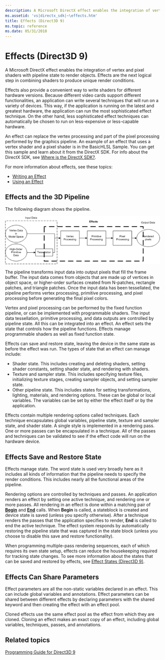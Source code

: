 ```yaml
---
description: A Microsoft DirectX effect enables the integration of vertex and pixel shaders with pipeline state to render objects. Effects are the next logical step in combining shaders to produce unique render conditions.
ms.assetid: 'vs|directx_sdk|~\effects.htm'
title: Effects (Direct3D 9)
ms.topic: reference
ms.date: 05/31/2018
---
```


# Effects (Direct3D 9)

A Microsoft DirectX effect enables the integration of vertex and pixel shaders with pipeline state to render objects. Effects are the next logical step in combining shaders to produce unique render conditions.

Effects also provide a convenient way to write shaders for different hardware versions. Because different video cards support different functionalities, an application can write several techniques that will run on a variety of devices. This way, if the application is running on the latest and greatest hardware, the application can run the most sophisticated effect technique. On the other hand, less sophisticated effect techniques can automatically be chosen to run on less-expensive or less-capable hardware.

An effect can replace the vertex processing and part of the pixel processing performed by the graphics pipeline. An example of an effect that uses a vertex shader and a pixel shader is in the BasicHLSL Sample. You can get this sample and learn about it from the DirectX SDK. For info about the DirectX SDK, see [Where is the DirectX SDK?](../directx-sdk--august-2009-.md).

For more information about effects, see these topics:

-   [Writing an Effect](writing-an-effect.md)
-   [Using an Effect](using-an-effect.md)

## Effects and the 3D Pipeline

The following diagram shows the pipeline.

![diagram of the 3d pipeline](images/effects-block-diagram.png)

The pipeline transforms input data into output pixels that fill the frame buffer. The input data comes from objects that are made up of vertices in object space, or higher-order surfaces created from N-patches, rectangle patches, and triangle patches. Once the input data has been tessellated, the pipeline performs vertex processing, primitive processing, and pixel processing before generating the final pixel colors.

Vertex and pixel processing can be performed by the fixed function pipeline, or can be implemented with programmable shaders. The input data tessellation, primitive processing, and data outputs are controlled by pipeline state. All this can be integrated into an effect. An effect sets the state that controls how the pipeline functions. Effects manage programmable shaders as well as fixed function state.

Effects can save and restore state, leaving the device in the same state as before the effect was run. The types of state that an effect can manage include:

-   Shader state. This includes creating and deleting shaders, setting shader constants, setting shader state, and rendering with shaders.
-   Texture and sampler state. This includes specifying texture files, initializing texture stages, creating sampler objects, and setting sampler state.
-   Other pipeline state. This includes states for setting transformations, lighting, materials, and rendering options. These can be global or local variables. The variables can be set by either the effect itself or by the application.

Effects contain multiple rendering options called techniques. Each technique encapsulates global variables, pipeline state, texture and sampler state, and shader state. A single style is implemented in a rendering pass. One or more passes can be encapsulated in a technique. All of the passes and techniques can be validated to see if the effect code will run on the hardware device.

## Effects Save and Restore State

Effects manage state. The word state is used very broadly here as it includes all kinds of information that the pipeline needs to specify the render conditions. This includes nearly all the functional areas of the pipeline.

Rendering options are controlled by techniques and passes. An application renders an effect by setting one active technique, and rendering one or more passes. All rendering in an effect is done within a matching pair of [**Begin**](id3dxeffect--begin.md) and [**End**](id3dxeffect--end.md) calls. When **Begin** is called, a stateblock is created and device state is saved (unless you specify otherwise). After a technique renders the passes that the application specifies to render, **End** is called to end the active technique. The effect system responds by automatically restoring the pipeline state that was captured in the state block (unless you choose to disable this save and restore functionality).

When programming multiple-pass rendering sequences, each of which requires its own state setup, effects can reduce the housekeeping required for tracking state changes. To see more information about the states that can be saved and restored by effects, see [Effect States (Direct3D 9)](effect-states.md).

## Effects Can Share Parameters

Effect parameters are all the non-static variables declared in an effect. This can include global variables and annotations. Effect parameters can be shared between different effects by declaring parameters with the shared keyword and then creating the effect with an effect pool.

Cloned effects use the same effect pool as the effect from which they are cloned. Cloning an effect makes an exact copy of an effect, including global variables, techniques, passes, and annotations.

## Related topics

<dl> <dt>

[Programming Guide for Direct3D 9](dx9-graphics-programming-guide.md)
</dt> </dl>

 

 
